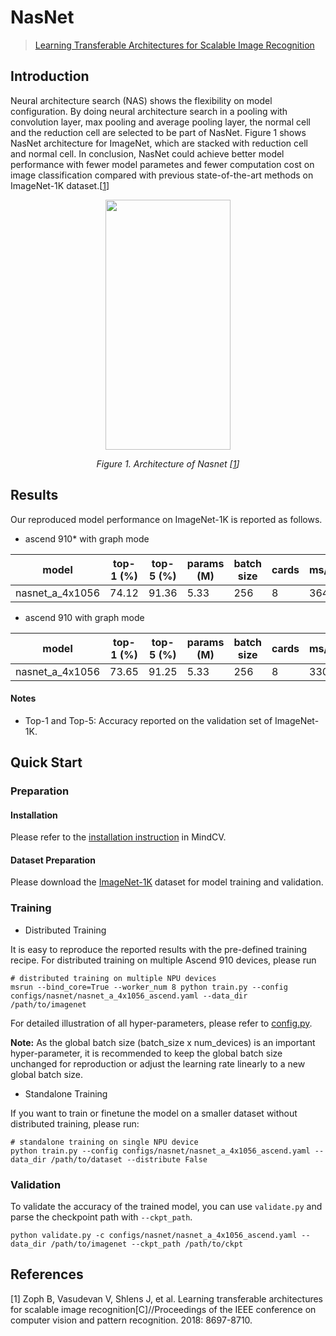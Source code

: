 # NasNet
<!--- Guideline: please use url linked to the paper abstract in ArXiv instead of PDF for fast loading.  -->
> [Learning Transferable Architectures for Scalable Image Recognition](https://arxiv.org/abs/1707.07012)

## Introduction
<!--- Guideline: Introduce the model and architectures. Please cite if you use/adopt paper explanation from others. -->
<!--- Guideline: If an architecture table/figure is available in the paper, please put one here and cite for intuitive illustration. -->

Neural architecture search (NAS) shows the flexibility on model configuration. By doing neural architecture search in a pooling with convolution layer, max pooling and average pooling layer,
the normal cell and the reduction cell are selected to be part of NasNet. Figure 1 shows NasNet architecture for ImageNet, which are stacked with reduction cell and normal cell.
In conclusion, NasNet could achieve better model performance with fewer model parametes and fewer computation cost on image classification
compared with previous state-of-the-art methods on ImageNet-1K dataset.[[1](#references)]

<p align="center">
  <img src="https://user-images.githubusercontent.com/77485245/224208085-0d6e6b91-873d-49cb-ad54-23ea12483d8f.jpeg" width=200 height=400/>
</p>
<p align="center">
  <em>Figure 1. Architecture of Nasnet [<a href="#references">1</a>] </em>
</p>

## Results
<!--- Guideline:
Table Format:
- Model: model name in lower case with _ seperator.
- Top-1 and Top-5: Keep 2 digits after the decimal point.
- Params (M): # of model parameters in millions (10^6). Keep 2 digits after the decimal point
- Recipe: Training recipe/configuration linked to a yaml config file. Use absolute url path.
- Download: url of the pretrained model weights. Use absolute url path.
-->

Our reproduced model performance on ImageNet-1K is reported as follows.

- ascend 910* with graph mode

<div align="center">


| model           | top-1 (%) | top-5 (%) | params (M) | batch size | cards | ms/step | jit_level | recipe                                                                                               | download                                                                                                     |
| --------------- | --------- | --------- | ---------- | ---------- | ----- | ------- | --------- | ---------------------------------------------------------------------------------------------------- | ------------------------------------------------------------------------------------------------------------ |
| nasnet_a_4x1056 | 74.12     | 91.36     | 5.33       | 256        | 8     | 364.35  | O2        | [yaml](https://github.com/mindspore-lab/mindcv/blob/main/configs/nasnet/nasnet_a_4x1056_ascend.yaml) | [weights](https://download-mindspore.osinfra.cn/toolkits/mindcv/nasnet/nasnet_a_4x1056-015ba575c-910v2.ckpt) |

</div>

- ascend 910 with graph mode

<div align="center">


| model           | top-1 (%) | top-5 (%) | params (M) | batch size | cards | ms/step | jit_level | recipe                                                                                               | download                                                                                      |
| --------------- | --------- | --------- | ---------- | ---------- | ----- | ------- | --------- | ---------------------------------------------------------------------------------------------------- | --------------------------------------------------------------------------------------------- |
| nasnet_a_4x1056 | 73.65     | 91.25     | 5.33       | 256        | 8     | 330.89  | O2        | [yaml](https://github.com/mindspore-lab/mindcv/blob/main/configs/nasnet/nasnet_a_4x1056_ascend.yaml) | [weights](https://download.mindspore.cn/toolkits/mindcv/nasnet/nasnet_a_4x1056-0fbb5cdd.ckpt) |

</div>

#### Notes
- Top-1 and Top-5: Accuracy reported on the validation set of ImageNet-1K.

## Quick Start

### Preparation

#### Installation
Please refer to the [installation instruction](https://mindspore-lab.github.io/mindcv/installation/) in MindCV.

#### Dataset Preparation
Please download the [ImageNet-1K](https://www.image-net.org/challenges/LSVRC/2012/index.php) dataset for model training and validation.

### Training
<!--- Guideline: Please avoid using shell scripts in the command line. Python scripts preferred. -->

* Distributed Training

It is easy to reproduce the reported results with the pre-defined training recipe. For distributed training on multiple Ascend 910 devices, please run

```shell
# distributed training on multiple NPU devices
msrun --bind_core=True --worker_num 8 python train.py --config configs/nasnet/nasnet_a_4x1056_ascend.yaml --data_dir /path/to/imagenet
```



For detailed illustration of all hyper-parameters, please refer to [config.py](https://github.com/mindspore-lab/mindcv/blob/main/config.py).

**Note:**  As the global batch size  (batch_size x num_devices) is an important hyper-parameter, it is recommended to keep the global batch size unchanged for reproduction or adjust the learning rate linearly to a new global batch size.

* Standalone Training

If you want to train or finetune the model on a smaller dataset without distributed training, please run:

```shell
# standalone training on single NPU device
python train.py --config configs/nasnet/nasnet_a_4x1056_ascend.yaml --data_dir /path/to/dataset --distribute False
```

### Validation

To validate the accuracy of the trained model, you can use `validate.py` and parse the checkpoint path with `--ckpt_path`.

```
python validate.py -c configs/nasnet/nasnet_a_4x1056_ascend.yaml --data_dir /path/to/imagenet --ckpt_path /path/to/ckpt
```


## References
<!--- Guideline: Citation format GB/T 7714 is suggested. -->

[1] Zoph B, Vasudevan V, Shlens J, et al. Learning transferable architectures for scalable image recognition[C]//Proceedings of the IEEE conference on computer vision and pattern recognition. 2018: 8697-8710.
